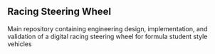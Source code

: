 ## Racing Steering Wheel

Main repository containing engineering design, implementation, and validation
of a digital racing steering wheel for formula student style vehicles
